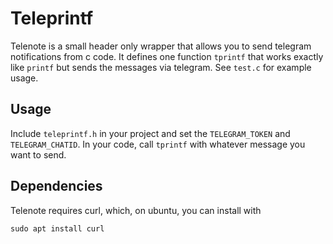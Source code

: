 # Teleprintf
Telenote is a small header only wrapper that allows you to send telegram notifications from c code. 
It defines one function `tprintf` that works exactly like `printf` but sends the messages via telegram.
See `test.c` for example usage.

## Usage
Include `teleprintf.h` in your project and set the `TELEGRAM_TOKEN` and `TELEGRAM_CHATID`. 
In your code, call `tprintf` with whatever message you want to send.

## Dependencies
Telenote requires curl, which, on ubuntu, you can install with 
```
sudo apt install curl
```
